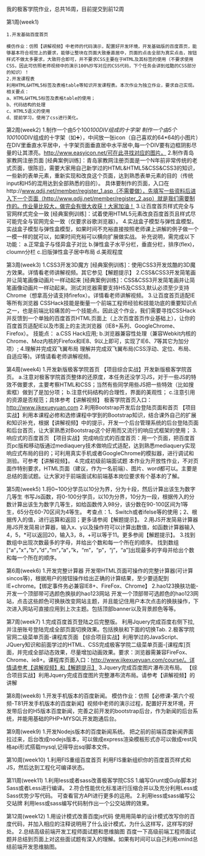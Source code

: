 我的极客学院作业，总共16周，目前提交到前12周

第1周(week1)

    1.开发基础百度首页

    模仿作业：仿照【讲解视频】中老师的代码演示，配置好开发环境，开发基础版的百度首页，能够基本符合视觉上的要求，能够让整块在页面大致垂直居中，页面的点击全部为真实点击，按钮样式不做太多要求，大致符合即可，并不要求CSS主要在于HTML及其标签的使用（不要求使用CSS，因此可仿照老师视频中的演示100%抄写对应的CSS代码，下个任务会讲到炫酷的CSS部分的知识）！
    2.开发课程表
    利用HTML&HTML5标签及表格table等知识开发课程表。本次作业为独立作业，要求自己实现。相关要点：
    a、HTML&HTML5标签及表格table的使用；
    b、代码结构的处理
    c、HTML5语义的使用
    d、提前学习，使用了css进行美化。

第2周(week2)
    1.制作一个由5个100*100DIV组成的十字架
    制作一个由5个100*100DIV组成的十字架（如➕），中间放一张icon（自己喜欢的64*64的小图片）在DIV里垂直水平居中，十字架页面垂直居中水平居中,每一个DIV要有边框阴影尽量的让其漂亮。http://www.easyicon.net/可在此寻找对应的图片。
    2.制作青岛家教网注册页面
    [经典案例训练]：青岛家教网注册页面是一个N年前非常传统的老式页面，很陈旧，需要大家用自己新学过的HTML&HTML5&CSS&CSS3的知识，一些新的表单元素，重新实现和改良这个页面，达到熟悉表单元素的目的（传统input和H5的混用达到全部熟悉的目的）。
    具体要制作的页面，入口在http://www.qdjj.net/member/register_1.asp（不需要做），先填写一些资料后进入下一个页面（http://www.qdjj.net/member/register_2.asp）就是我们需要制作的。作业量比较大，做完会有很大收获！大家加油！
    3.让百度首页样式完全与官网样式完全一致
    [经典案例训练]：试着使用HTML5元素改良百度首页且样式尽可能完全与官网完全一致（仅要求谷歌浏览器）。
    4.实战盒子模型与弹性盒模型。
    实战盒子模型与弹性盒模型，如果时间不充裕直接按照老师课上讲解的例子做一个一模一样的就可以，如果时间充裕可以横向扩展做实战。
    补充说明，需完成以下功能：
        a.正常盒子与怪异盒子对比
        b.弹性盒子水平分栏，垂直分栏，排序(flex)，cloumn分栏
        c.旧版弹性盒子居中布局
        d.美观程度

第3周(week3)
    1.CSS3开发3D魔方
    [经典案例训练]：使用CSS3开发炫酷的3D魔方效果。详情看老师讲解视频。其它参见【解题提示】
    2.CSS&CSS3开发简笔画并让简笔画像动画片一样动起来
    [经典案例训练]：CSS&CSS3开发简笔画并让简笔画像动画片一样动起来。测试浏览器需要支持H5及CSS3,默认必须至少支持Chrome（想拿高分请支持firefox）。详情看老师讲解视频。
    3.让百度首页适配IE等所有浏览器
    CSSHack技能是衡量一个前端工程师经验和技能功底的重要知识点之一，也是前端比较痛苦的一个技能点。因此这个作业，我们需要寻找CSSHack并反馈到一个单独的百度首页HTML页面上（上次百度首页作业基础上），让你的百度首页适配IE以及市面上的主流浏览器（IE8+系列、GoogleChrome、Firefox）。
    技能点：
        a.CSS Hack应用; 
        b.浏览器兼容性处理（兼容Webkit内核的Chrome、Moz内核的Firefox和IE8、9以上即可，实现了IE6、7等其它为加分项）;
    4.理解并完成双飞翼布局
    理解并完成双飞翼布局(CSS浮动、定位、布局、自适应等)。详情请看老师讲解视频。

第4周(week4)
    1.开发新版极客学院首页
    【项目综合实战】开发新版极客学院首页。
        a.注意对极客学院首页整体的还原度，本任务还没学习JS，对于一些JS的特效不做要求，主要考察HTML和CSS；当然有些同学用些JS把一些特效（比如搜索框）做到了是加分项；
        b.注意代码结构的合理性，界面的美观性；
        c.注意引用的资源是否规范；具体参考【讲解视频】
    极客学院首页入口：http://www.jikexueyuan.com
    2.利用Bootstrap开发后台登陆页面和首页
    【项目实战】利用本课程必修和选修课程中学到的Bootstrap知识，结合课外自己的扩展和知识补充，根据【讲解视频】中的提示，开发一个后台管理系统的后台登陆页面和后台首页，让大家熟悉对Bootstrap这个好用而又流行的响应式框架的使用；
    3.响应式的百度首页
    【项目实战】完成响应式的百度首页：用一个页面，把百度首页pc版和移动版通过mediaquery技术做响应式适配，达到熟悉mediaquery实现响应式布局的目的；可利用真实手机或者GoogleChrome的模拟器，进行调试和测验。可参考【讲解视频】。
    4.完成初级前端面试题
    本作业为开放性作业，不对页面作特别要求，HTML页面（建议，作为一名前端）、图片、word都可以。主要是总结的面试题。让大家对于前端面试和前端基本岗位要求有个基本的了解。

第5周(week5)
    1.将0~100分学员以10分为界，分为十段，然后计算出该生为数字几等生
    书写Js函数，将0-100分学员，以10为分界，10分为一段，根据传入的分数计算出该生为数字几等生，如给函数传入98分，该分数在90-100区间为1等生，65分在60-70区间为4等生。
    考查点：1、Switch或者ifelse等的使用；2、根据传入的值，进行运算和返回；更多请参阅【解题提示】。
    2.用JS开发简易计算器
    用JS开发简易计算器，输入x、y以及操作符可以计算出数值，如函数计算器输入4，5，*可以返回20，输入3，8，+可以等于11。更多参阅【解题提示】。
    3.找到数组中出现次数最多的字母，并给出个数和每一个所在的顺序。
    找到数组[“a“，”x“，”b“，”d“，”m“，”a“，”k，“m”，“p”，“j”，“a”]出现最多的字母并给出个数和每一个所在的顺序。

第6周(week6)
    1.开发完整计算器
    开发带HTML页面可操作的完整计算器(可计算sincos等)，根据用户的按钮操作给出正确的计算结果，至少要适配到IE+chrome。【绑定事件务必兼容IE8+、FireFox、Chrome】
    2.hao123换肤功能-开发一个顶部带可选颜色换肤的hao123网站
    开发一个顶部带可选颜色的hao123网站，点击这些颜色可换肤改变网站主题，并且能记住用户本次点击的换肤操作，下次进入网站可直接应用到上次主题。包括顶部banner以及背景颜色等等。

第7周(week7)
    1.完成百度首页登陆之后完整版。
    利用Jquery完成百度右侧下拉,并注册账号登陆完成全部页面切换效果。包括换肤和下面的切换Tab.
    2.极客学院官网二级菜单页面-课程库页面
    【综合项目实战】利用学过的JavaScript、JQuery知识和前面学过的HTML、CSS完成极客学院二级菜单页面-[课程库]页面，并完成全部动态效果，尽量增加动画效果。要求：浏览器需兼容FireFox、Chrome、ie8+。课程库页面入口：http://www.jikexueyuan.com/course/。详情请参考【讲解视频】和【解题提示】
    3.Jquery完成百度图片瀑布流布局。
    【综合项目实战】利用Jquery完成百度图片完整瀑布流布局。请参考【讲解视频】的讲解

第8周(week8)
    1.开发手机版本的百度新闻。
    模仿作业：仿照【必修课-第六个视频-T81开发手机版本的百度新闻】视频中老师的演示过程，配置好开发环境，开发带后台的H5版本百度新闻，完善之前开发的bootstrap后台，作为新闻的后台系统，并能用基础的PHP+MYSQL开发跑通后台。

第9周(week9)
    1.开发Nodejs版本的百度新闻系统。
    把之前的前端百度新闻界面拉过来，后台改成nodejs版本，可以做成express渲染模板形式亦可以做成rest风格api形式搭载mysql,记得导出sql脚本文件。

第10周(week10)
    1.利用FIS重组百度首页
    利用FIS重新组织你的百度首页样式和JS，然后达到工程化可编译状态。

第11周(week11)
    1.利用less或者sass改善极客学院CSS
    1.编写Grunt或Gulp脚本对Sass或者Less进行编译。
    2.符合性能优化标准进行压缩合并以及充分利用Less或Sass优势少写代码。
    可查看官方API进行更多的运用。
    2.利用less或sass编写公交站牌
    利用less或sass编写代码制作出一个公交站牌的效果。

第12周(week12)
    1.用设计模式改善百度js代码
    使用用简单的设计模式改写你的百度代码，并加入相应的注释说明用了什么设计模式，为什么这样写，这样写的好处。
    2.总结高级前端开发工程师面试题和思维脑图
    百度一下高级前端工程师面试题并总结到页面上对这些面试题有深入的理解。如果有时间可以自己利用xmind总结前端开发思维脑图。
